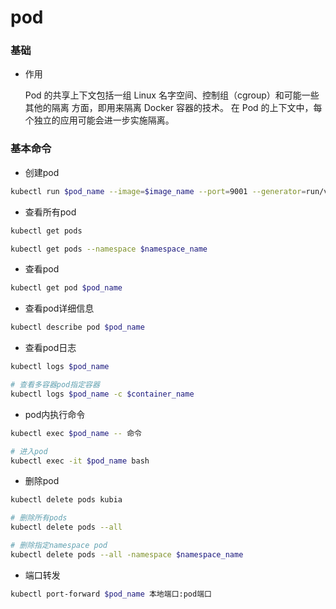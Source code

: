 # pod



### 基础

* 作用

  Pod 的共享上下文包括一组 Linux 名字空间、控制组（cgroup）和可能一些其他的隔离 方面，即用来隔离 Docker 容器的技术。 在 Pod 的上下文中，每个独立的应用可能会进一步实施隔离。

  

### 基本命令

* 创建pod

```bash
kubectl run $pod_name --image=$image_name --port=9001 --generator=run/v1.0
```



* 查看所有pod

```bash
kubectl get pods

kubectl get pods --namespace $namespace_name
```



* 查看pod

```bash
kubectl get pod $pod_name
```



* 查看pod详细信息

```bash
kubectl describe pod $pod_name
```



* 查看pod日志

```bash
kubectl logs $pod_name

# 查看多容器pod指定容器
kubectl logs $pod_name -c $container_name
```



* pod内执行命令

```bash
kubectl exec $pod_name -- 命令

# 进入pod
kubectl exec -it $pod_name bash
```


* 删除pod

```bash
kubectl delete pods kubia

# 删除所有pods
kubectl delete pods --all

# 删除指定namespace pod
kubectl delete pods --all -namespace $namespace_name
```



* 端口转发

```bash
kubectl port-forward $pod_name 本地端口:pod端口
```
